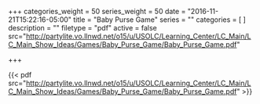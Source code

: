 +++
categories_weight = 50
series_weight = 50
date = "2016-11-21T15:22:16-05:00"
title = "Baby Purse Game"
series = ""
categories = [
]
description = ""
filetype = "pdf"
active = false
src="http://partylite.vo.llnwd.net/o15/u/USOLC/Learning_Center/LC_Main/LC_Main_Show_Ideas/Games/Baby_Purse_Game/Baby_Purse_Game.pdf"

+++

{{< pdf src="http://partylite.vo.llnwd.net/o15/u/USOLC/Learning_Center/LC_Main/LC_Main_Show_Ideas/Games/Baby_Purse_Game/Baby_Purse_Game.pdf" >}}
